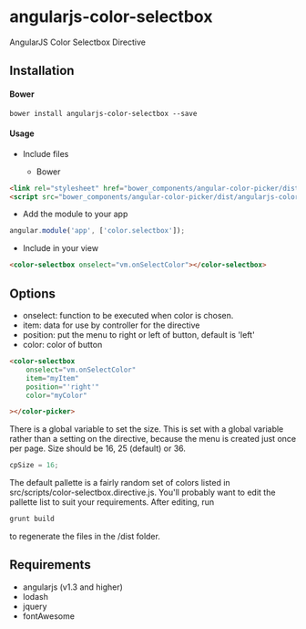 # angularjs-color-selectbox


AngularJS Color Selectbox Directive

## Installation

#### Bower

```shell
bower install angularjs-color-selectbox --save
```


#### Usage

* Include files

    * Bower

```html
<link rel="stylesheet" href="bower_components/angular-color-picker/dist/angularjs-color-picker.min.css" />
<script src="bower_components/angular-color-picker/dist/angularjs-color-picker.min.js"></script>
```


* Add the module to your app
```javascript
angular.module('app', ['color.selectbox']);
```

* Include in your view
```html
<color-selectbox onselect="vm.onSelectColor"></color-selectbox>
```

## Options

* onselect: function to be executed when color is chosen.
* item: data for use by controller for the directive
* position: put the menu to right or left of button, default is 'left'
* color: color of button


```html
<color-selectbox
    onselect="vm.onSelectColor"
    item="myItem"
    position="'right'"
    color="myColor"

></color-picker>
```

There is a global variable to set the size. This is set with a global
variable rather than a setting on the directive, because the menu
is created just once per page. Size should be 16, 25 (default) or 36.

```javascript
cpSize = 16;
```

The default pallette is a fairly random set of colors listed in
 src/scripts/color-selectbox.directive.js. You'll probably want to edit
the pallette list to suit your requirements. After editing, run

```javascript
grunt build
```

to regenerate the files in the /dist folder.

## Requirements

* angularjs (v1.3 and higher)
* lodash
* jquery
* fontAwesome
